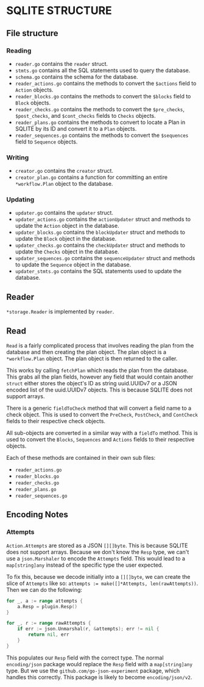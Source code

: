 # SQLITE STRUCTURE

## File structure

### Reading

- `reader.go` contains the `reader` struct.
- `stmts.go` contains all the SQL statements used to query the database.
- `schema.go` contains the schema for the database.
- `reader_actions.go` contains the methods to convert the `$actions` field to `Action` objects.
- `reader_blocks.go` contains the methods to convert the `$blocks` field to `Block` objects.
- `reader_checks.go` contains the methods to convert the `$pre_checks`, `$post_checks`, and `$cont_checks` fields to `Checks` objects.
- `reader_plans.go` contains the methods to convert to locate a Plan in SQLITE by its ID and convert it to a `Plan` objects.
- `reader_sequences.go` contains the methods to convert the `$sequences` field to `Sequence` objects.

### Writing

- `creator.go` contains the `creator` struct.
- `creator_plan.go` contains a function for committing an entire `*workflow.Plan` object to the database.

### Updating

- `updater.go` contains the `updater` struct.
- `updater_actions.go` contains the `actionUpdater` struct and methods to update the `Action` object in the database.
- `updater_blocks.go` contains the `blockUpdater` struct and methods to update the `Block` object in the database.
- `updater_checks.go` contains the `checkUpdater` struct and methods to update the `Checks` object in the database.
- `updater_sequences.go` contains the `sequenceUpdater` struct and methods to update the `Sequence` object in the database.
- `updater_stmts.go` contains the SQL statements used to update the database.

## Reader

`*storage.Reader` is implemented by `reader`.

## Read

`Read` is a fairly complicated process that involves reading the plan from the database and then creating the plan object. The plan object is a `*workflow.Plan` object. The plan object is then returned to the caller.

This works by calling `fetchPlan` which reads the plan from the database. This grabs all the plan fields, however any field that would contain another `struct` either stores the object's ID as string uuid.UUIDv7 or a JSON encoded list of the uuid.UUIDv7 objects. This is because SQLITE does not support arrays.

There is a generic `fieldToCheck` method that will convert a field name to a check object. This is used to convert the `PreCheck`, `PostCheck`, and `ContCheck` fields to their respective check objects.

All sub-objects are converted in a similar way with a `fieldTo` method. This is used to convert the `Blocks`, `Sequences` and `Actions` fields to their respective objects.

Each of these methods are contained in their own sub files:

- `reader_actions.go`
- `reader_blocks.go`
- `reader_checks.go`
- `reader_plans.go`
- `reader_sequences.go`

## Encoding Notes

### Attempts

`Action.Attempts` are stored as a JSON `[][]byte`. This is because SQLITE does not support arrays. Because we don't know the `Resp` type, we can't use a `json.Marshaler` to encode the `Attempts` field. This would lead to a `map[string]any` instead of the specific type the user expected.

To fix this, because we decode initially into a `[][]byte`, we can create the slice of `Attempts` like so: `attempts := make([]*Attempts, len(rawAttempts))`. Then we can do the following:

```go
for _, a := range attempts {
	a.Resp = plugin.Resp()
}

for _, r := range rawAttempts {
	if err := json.Unmarshal(r, &attempts); err != nil {
		return nil, err
	}
}
```

This populates our `Resp` field with the correct type. The normal `encoding/json` package would replace the `Resp` field with a `map[string]any` type. But we use the `github.com/go-json-experiment` package, which handles this correctly. This package is likely to become `encoding/json/v2`.

